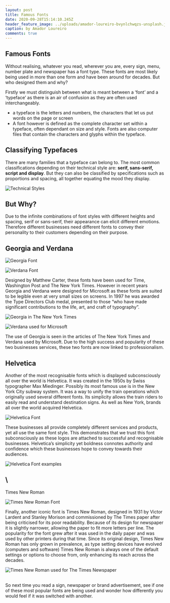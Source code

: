 ```yaml
---
layout: post
title: Famous Fonts
date: 2020-09-28T15:14:10.245Z
header_feature_image: ../uploads/amador-loureiro-bvynlchwqzs-unsplash.jpg
caption: by Amador Loureiro
comments: true
---
```

## Famous Fonts

Without realising, whatever you read, wherever you are, every sign, menu, number plate and newspaper has a font type. These fonts are most likely being used in more than one form and have been around for decades. But who designed them and why?

Firstly we must distinguish between what is meant between a ‘font’ and a ‘typeface’ as there is an air of confusion as they are often used interchangeably.

* a typeface is the letters and numbers, the characters that let us put words on the page or screen
* A font however is defined as the complete character set within a typeface, often dependant on size and style. Fonts are also computer files that contain the characters and glyphs within the typeface.

## Classifying Typefaces

There are many families that a typeface can belong to. The most common classifications depending on their technical style are: **serif, sans-serif, script and display**. But they can also be classified by specifications such as proportions and spacing, all together equating the mood they display.

![](../uploads/5cdaec2926180b59e34b0cd4_fonts-20image-201-20.png "Technical Styles")

## But Why?

Due to the infinite combinations of font styles with different heights and spacing, serif or sans-serif, their appearance can elicit different emotions. Therefore different businesses need different fonts to convey their personality to their customers depending on their purpose.

## Georgia and Verdana

![](../uploads/440px-georgiaspecimenaib.svg.png "Georgia Font")

![](../uploads/440px-verdanaspecimen.svg.png "Verdana Font")

Designed by Matthew Carter, these fonts have been used for Time, Washington Post and The New York Times. However in recent years Georgia and Verdana were designed for Microsoft as these fonts are suited to be legible even at very small sizes on screens. In 1997 he was awarded the Type Directors Club medal, presented to those “who have made significant contributions to the life, art, and craft of typography”.

![](../uploads/screen-shot-2020-09-27-at-16.07.18.png "Georgia in The New York Times")

![](../uploads/screen-shot-2020-09-27-at-16.10.11.png "Verdana used for Microsoft")

The use of Georgia is seen in the articles of The New York Times and Verdana used by Microsoft. Due to the high success and popularity of these two businesses services, these two fonts are now linked to professionalism.

## Helvetica

Another of the most recognisable fonts which is displayed subconsciously all over the world is Helvetica. It was created in the 1950s by Swiss typographer Max Miedinger. Possibly its most famous use is in the New York City subway system. It was a way to unify the train operations which originally used several different fonts. Its simplicity allows the train riders to easily read and understand destination signs. As well as New York, brands all over the world acquired Helvetica.

![](../uploads/1200px-helveticaspecimench.svg.png "Helvetica Font ")

These businesses all provide completely different services and products, yet all use the same font style. This demonstrates that we trust this font subconsciously as these logos are attached to successful and recognisable businesses. Helvetica’s simplicity yet boldness connotes authority and confidence which these businesses hope to convey towards their audiences.

![](../uploads/helvetica-logo-collage1-2.jpg "Helvetica Font examples")

## \
Times New Roman

![](../uploads/1200px-times_new_roman-sample.svg.png "Times New Roman Font")

Finally, another iconic font is Times New Roman, designed in 1931 by Victor Lardent and Stanley Morison and commissioned by The Times paper after being criticised for its poor readability. Because of its design for newspaper it is slightly narrower, allowing the paper to fit more letters per line. The popularity for the font grew after it was used in the daily paper and was used by other printers during that time. Since its original design, Times New Roman has only grown in prevalence, as type setting devices have evolved (computers and software) Times New Roman is always one of the default settings or options to choose from, only enhancing its reach across the decades.

![](../uploads/d9c877fb6e67a66e5bb8a532e0ed9c50.png "Times New Roman used for The Times Newspaper")

\
So next time you read a sign, newspaper or brand advertisement, see if one of these most popular fonts are being used and wonder how differently you would feel if it was switched with another.